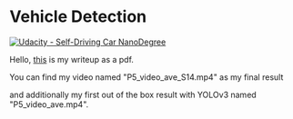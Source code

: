 # Vehicle Detection
[![Udacity - Self-Driving Car NanoDegree](https://s3.amazonaws.com/udacity-sdc/github/shield-carnd.svg)](http://www.udacity.com/drive)

Hello, [this](https://github.com/vanAken/CarND-Vehicle-Detection_VOLKER_VAN_AKEN/blob/master/P5_van_Aken.pdf) is my writeup as a pdf.


You can find my video named "P5_video_ave_S14.mp4" as my final result

and additionally my first out of the box result with YOLOv3 named "P5_video_ave.mp4".

